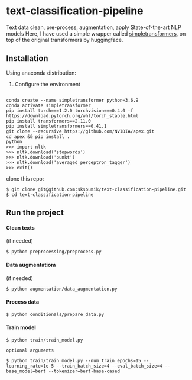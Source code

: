 # text-classification-pipeline
Text data clean, pre-process, augmentation, apply State-of-the-art NLP models
Here, I have used a simple wrapper called [simpletransformers](https://github.com/ThilinaRajapakse/simpletransformers), on top of the original transformers by huggingface.


## Installation
Using anaconda distribution: 

1. Configure the environment
```

conda create --name simpletransformer python=3.6.9
conda activate simpletransformer
pip install torch===1.2.0 torchvision===0.4.0 -f https://download.pytorch.org/whl/torch_stable.html
pip install transformers==2.11.0
pip install simpletransformers==0.41.1
git clone --recursive https://github.com/NVIDIA/apex.git
cd apex && pip install .
python
>>> import nltk
>>> nltk.download('stopwords')
>>> nltk.download('punkt')
>>> nltk.download('averaged_perceptron_tagger')
>>> exit()

```
clone this repo:
```
$ git clone git@github.com:sksoumik/text-classification-pipeline.git
$ cd text-classification-pipeline
```

## Run the project

#### Clean texts
(if needed)
```
$ python preprocessing/preprocess.py
```

#### Data augmentatiom
(if needed)
```
$ python augmentation/data_augmentation.py
```

#### Process data

```
$ python conditionals/prepare_data.py
```

#### Train model

```
$ python train/train_model.py

optional arguments

$ python train/train_model.py --num_train_epochs=15 --learning_rate=1e-5 --train_batch_size=4 --eval_batch_size=4 --base_model=bert --tokenizer=bert-base-cased  

```

